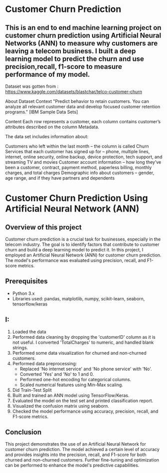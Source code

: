 # Customer Churn Prediction

## This is an end to end machine learning project on customer churn prediction using Artificial Neural Networks (ANN)  to measure why customers are leaving a telecom business. I built a deep learning model to predict the churn and use precision,recall, f1-score to measure performance of my model.

Dataset was gotten from : https://www.kaggle.com/datasets/blastchar/telco-customer-churn

About Dataset
Context
"Predict behavior to retain customers. You can analyze all relevant customer data and develop focused customer retention programs." [IBM Sample Data Sets]

Content
Each row represents a customer, each column contains customer’s attributes described on the column Metadata.

The data set includes information about:

Customers who left within the last month – the column is called Churn
Services that each customer has signed up for – phone, multiple lines, internet, online security, online backup, device protection, tech support, and streaming TV and movies
Customer account information – how long they’ve been a customer, contract, payment method, paperless billing, monthly charges, and total charges
Demographic info about customers – gender, age range, and if they have partners and dependents


# Customer Churn Prediction Using Artificial Neural Network (ANN)

## Overview of this project
Customer churn prediction is a crucial task for businesses, especially in the telecom industry. The goal is to identify factors that contribute to customer churn and build a deep learning model to predict it. In this project, I employed an Artificial Neural Network (ANN) for customer churn prediction. The model's performance was evaluated using precision, recall, and F1-score metrics.

## Prerequisites
- Python 3.x
- Libraries used: pandas, matplotlib, numpy, scikit-learn, seaborn, tensorflow/keras

## I:
1. Loaded the data 
2. Performed data cleaning by dropping the 'customerID' column as it is not useful. I converted 'TotalCharges' to numeric, and handled blank strings.
3. Performed some data visualization for churned and non-churned customers.
4. Performed data preprocessing:
   - Replaced 'No internet service' and 'No phone service' with 'No'.
   - Converted 'Yes' and 'No' to 1 and 0.
   - Performed one-hot encoding for categorical columns.
   - Scaled numerical features using Min-Max scaling.
5. Did Train-Test Split
6. Built and trained an ANN model using TensorFlow/Keras.
7. Evaluated the model on the test set and printed classification report.
8. Visualized the confusion matrix using seaborn.
9. Checked the model performance using accuracy, precision, recall, and F1-score metrics.

## Conclusion
This project demonstrates the use of an Artificial Neural Network for customer churn prediction. The model achieved a certain level of accuracy and provides insights into the precision, recall, and F1-score for both churned and non-churned customers. Further fine-tuning and optimization can be performed to enhance the model's predictive capabilities.